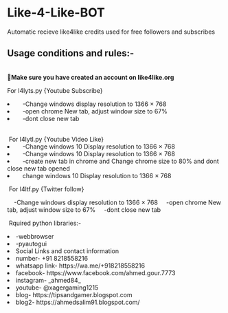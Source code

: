 # Like-4-Like-BOT
Automatic recieve like4like credits used for free followers and subscribes
<h2>Usage conditions and rules:-</h2>
<br>
<b>Make sure you have created an account on like4like.org</b>
<br/>
 <p>For l4lyts.py {Youtube Subscribe}</li>
<li>&nbsp;&nbsp;&nbsp;&nbsp;-Change windows display resolution to 1366 × 768</li>
<li>&nbsp;&nbsp;&nbsp;&nbsp;-open chrome New tab, adjust window size to 67%</li>
<li>&nbsp;&nbsp;&nbsp;&nbsp;-dont close new tab </li>
    </p>
    <br/>
&nbsp;For l4lytl.py {Youtube Video Like}
<li>&nbsp;&nbsp;&nbsp;&nbsp;-Change windows 10 Display resolution to 1366 × 768 
<li>&nbsp;&nbsp;&nbsp;&nbsp;-Change windows 10 Display resolution to 1366 × 768 
<li>&nbsp;&nbsp;&nbsp;&nbsp;-create new tab in chrome and Change chrome size to 80% and dont close new tab opened
<li>&nbsp;&nbsp;&nbsp;&nbsp;change windows 10 Display resolution to 1366 × 768 </li>
<p>&nbsp;For l4ltf.py  {Twitter follow}</p>
&nbsp;&nbsp;&nbsp;&nbsp;-Change windows display resolution to 1366 × 768
&nbsp;&nbsp;&nbsp;&nbsp;-open chrome New tab, adjust window size to 67%
&nbsp;&nbsp;&nbsp;&nbsp;-dont close new tab
    
<p>&nbsp;Rquired python libraries:-</p>
<li>-webbrowser</li>
<li>-pyautogui</li>

<li>Social Links and contact information</li>
<li>number- +91 8218558216</li>
<li>whatsapp link- https://wa.me/+918218558216</li>
<li>facebook- https://www.facebook.com/ahmed.gour.7773</li>
<li>instagram- _ahmed84_</li>
<li>youtube- @xagergaming1215</li>
<li>blog- https://tipsandgamer.blogspot.com</li>
<li>blog2- https://ahmedsalim91.blogspot.com/</li>
